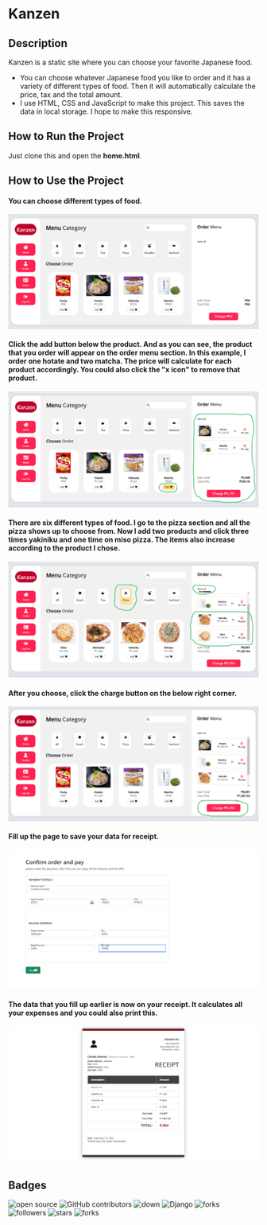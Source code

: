# Kanzen

## Description
Kanzen is a static site where you can choose your favorite Japanese food.

- You can choose whatever Japanese food you like to order and it has a variety of different types of food. Then it will automatically calculate the price, tax and the total amount.
- I use HTML, CSS and JavaScript to make this project. This saves the data in local storage.  I hope to make this responsive.

## How to Run the Project
Just clone this and open the **home.html**.

## How to Use the Project
#### You can choose different types of food.
![none](screenshots/1.png?raw=true)
#### Click the add button below the product. And as you can see, the product that you order will appear on the order menu section. In this example, I order one hotate and two matcha. The price will calculate for each product accordingly. You could also click the "x icon" to remove that product.
![none](screenshots/2.png?raw=true)
#### There are six different types of food. I go to the pizza section and all the pizza shows up to choose from. Now I add two products and click three times yakiniku and one time on miso pizza. The items also increase according to the product I chose. 
![none](screenshots/3.png?raw=true)
#### After you choose, click the charge button on the below right corner.
![none](screenshots/4.png?raw=true)
#### Fill up the page to save your data for receipt.
![none](screenshots/6.png?raw=true)
#### The data that you fill up earlier is now on your receipt. It calculates all your expenses and you could also print this.
![none](screenshots/5.png?raw=true)

## Badges
![open source](https://img.shields.io/badge/Open%20Source-%F0%9F%92%9A-white)
![GitHub contributors](https://img.shields.io/github/contributors/Llanz-dev/kanzen)
![down](https://img.shields.io/github/downloads/Llanz-dev/kanzen/total)
![Django](https://img.shields.io/badge/django-4.1.1-brightgreen)
![forks](https://img.shields.io/github/last-commit/Llanz-dev/kanzen)
![followers](https://img.shields.io/github/followers/Llanz-dev?style=social)
![stars](https://img.shields.io/github/stars/Llanz-dev?style=social)
![forks](https://img.shields.io/github/forks/Llanz-dev/kanzen?style=social)
